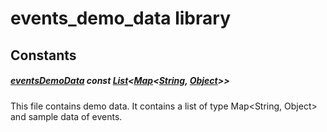 



# events_demo_data library














## Constants

##### [eventsDemoData](../demo_server_data_events_demo_data/eventsDemoData-constant.md) const [List](https:api.flutter.dev/flutter/dart-core/List-class.html)&lt;[Map](https:api.flutter.dev/flutter/dart-core/Map-class.html)&lt;[String](https:api.flutter.dev/flutter/dart-core/String-class.html), [Object](https:api.flutter.dev/flutter/dart-core/Object-class.html)\>\>



This file contains demo data. It contains a list of type Map&lt;String, Object&gt;
and sample data of events.  















